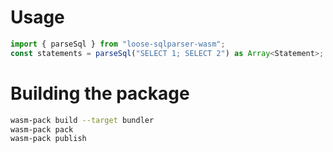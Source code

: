 # Usage

```ts
import { parseSql } from "loose-sqlparser-wasm";
const statements = parseSql("SELECT 1; SELECT 2") as Array<Statement>;
```

# Building the package

```sh
wasm-pack build --target bundler
wasm-pack pack
wasm-pack publish
```
